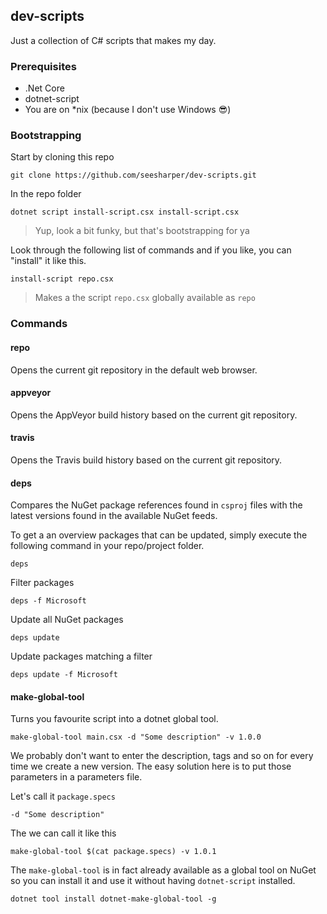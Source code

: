 ## dev-scripts

Just a collection of C# scripts that makes my day. 

### Prerequisites 

* .Net Core 
* dotnet-script
* You are on *nix (because I don't use Windows 😎)

### Bootstrapping 

Start by cloning this repo

```shell
git clone https://github.com/seesharper/dev-scripts.git
```

In the repo folder

```shell
dotnet script install-script.csx install-script.csx
```

> Yup, look a bit funky, but that's bootstrapping for ya

Look through the following list of commands and if you like, you can "install" it like this.

```shell
install-script repo.csx
```

> Makes a the script `repo.csx` globally available as `repo`

### Commands

#### repo

Opens the current git repository in the default web browser.

#### appveyor

Opens the AppVeyor build history based on the current git repository.

#### travis

Opens the Travis build history based on the current git repository.

#### deps

Compares the NuGet package references found in `csproj` files with the latest versions found in the available NuGet feeds. 

To get a an overview packages that can be updated, simply execute the following command in your repo/project folder.

```shell
deps
```

Filter packages 

```shell
deps -f Microsoft
```

Update all NuGet packages

```shell
deps update
```

Update packages matching a filter 

```shell
deps update -f Microsoft
```

#### make-global-tool

Turns you favourite script into a dotnet global tool.

```Shell
make-global-tool main.csx -d "Some description" -v 1.0.0
```

We probably don't want to enter the description, tags and so on for every time we create a new version. The easy solution here is to put those parameters in a parameters file.

Let's call it `package.specs`

```shell
-d "Some description"
```

The we can call it like this 

```shell
make-global-tool $(cat package.specs) -v 1.0.1
```

The `make-global-tool` is in fact already available as a global tool on NuGet so you can install it and use it without having `dotnet-script` installed. 

```shell
dotnet tool install dotnet-make-global-tool -g
```



